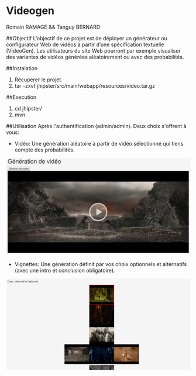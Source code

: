 # Videogen

Romain RAMAGE && Tanguy BERNARD

##Objectif
L’objectif de ce projet est de déployer un générateur ou configurateur Web de vidéos à partir d’une spécification textuelle (VideoGen). Les utilisateurs du site Web pourront par exemple visualiser des variantes de vidéos générées aléatoirement ou avec des probabilités. 


##Instalation
1. Récuperer le projet.
2. tar -zxvf jhipster/src/main/webapp/resources/video.tar.gz

##Execution
1. cd jhipster/
2. mvn

##Utilisation
Après l'authentification (admin/admin). Deux choix s'offrent à vous:
- Vidéo: Une génération aléatoire à partir de vidéo sélectionné qui tiens compte des probabilités.

![alt text](screenshot1.png "Aléatoire")

- Vignettes: Une génération définit par vos choix optionnels et alternatifs (avec une intro et conclusion obligatoire).

![alt text](screenshot2.png "Vignettes")


